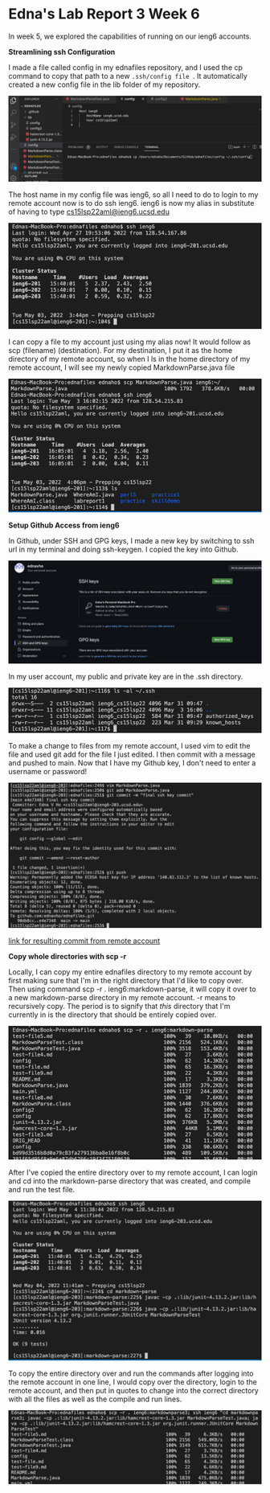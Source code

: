 # Edna's Lab Report 3 Week 6

In week 5, we explored the capabilities of running on our ieng6 accounts. 

**Streamlining ssh Configuration**

I made a file called config in my ednafiles repository, and I used the cp command to copy that path to a new  ```.ssh/config file ```. It automatically created a new config file in the lib folder of my repository.

![configfileadd](configfileadd.png)

The host name in my config file was ieng6, so all I need to do to login to my remote account now is to do ssh ieng6. ieng6 is now my alias in substitute of having to type cs15lsp22aml@ieng6.ucsd.edu

![sshaliaslogin](sshaliaslogin.png)

I can copy a file to my account just using my alias now! It would follow as scp (filename) (destination). For my destination, I put it as the home directory of my remote account, so when I ls in the home directory of my remote account, I will see my newly copied MarkdownParse.java file

![filenowinrem](filenowinrem.png)


**Setup Github Access from ieng6**

In Github, under SSH and GPG keys, I made a new key by switching to ssh url in my terminal and doing ssh-keygen. I copied the key into Github. 

![pubkeyingit](pubkeyingit.png)

In my user account, my public and private key are in the .ssh directory.

![privkeyinrem](privkeyinrem.png)

To make a change to files from my remote account, I used vim to edit the file and used git add for the file I just edited. I then commit with a message and pushed to main. Now that I have my Github key, I don't need to enter a username or password!

![remgitcommands](remgitcommands.png)

[link for resulting commit from remote account](https://github.com/ednavho/ednafiles/commit/e4e7348b499510da4f64cb24b04e02c54b94e292)


**Copy whole directories with scp -r**

Locally, I can copy my entire ednafiles directory to my remote account by first making sure that I'm in the right directory that I'd like to copy over. Then using command scp -r . ieng6:markdown-parse, it will copy it over to a new markdown-parse directory in my remote account. -r means to recursively copy. The period is to signify that *this* directory that I'm currently in is the directory that should be entirely copied over. 

![copywholedir](copywholedir.png)

After I've copied the entire directory over to my remote account, I can login and cd into the markdown-parse directory that was created, and compile and run the test file.

![testwhiledirinrem](testwhiledirinrem.png)

To copy the entire directory over and run the commands after logging into the remote account in one line, I would copy over the directory, login to the remote account, and then put in quotes to change into the correct directory with all the files as well as the compile and run lines. 

![multcommandsinrem](multcommandsinrem.png)

